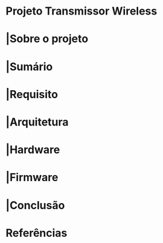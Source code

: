 # Projeto Transmissor Wireless

# |Sobre o projeto

# |Sumário

# |Requisito

# |Arquitetura 

# |Hardware

# |Firmware

# |Conclusão

# Referências
